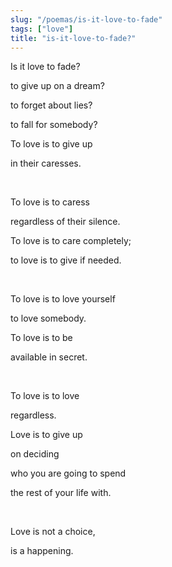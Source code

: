 ```yaml
---
slug: "/poemas/is-it-love-to-fade"
tags: ["love"]
title: "is-it-love-to-fade?"
---
```

Is it love to fade?

to give up on a dream?

to forget about lies?

to fall for somebody?

 

To love is to give up

in their caresses.

&nbsp;

To love is to caress

regardless of their silence.

 

To love is to care completely;

to love is to give if needed.

&nbsp;

To love is to love yourself

to love somebody.

 

To love is to be

available in secret.

&nbsp;

To love is to love

regardless.

 

Love is to give up

on deciding

who you are going to spend

the rest of your life with.

&nbsp;

Love is not a choice,

is a happening.